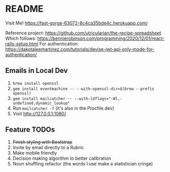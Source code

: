 # README

Visit Me! https://fast-gorge-63072-8c4ca35bde4c.herokuapp.com/

Reference project: https://github.com/utricularian/the-recipe-spreadsheet
Which follows: https://bennierobinson.com/programming/2020/12/01/react-rails-setup.html
For authentication: https://dakotaleemartinez.com/tutorials/devise-jwt-api-only-mode-for-authentication/

## Emails in Local Dev
1. `brew install openssl`
2. `gem install eventmachine -- --with-openssl-dir=$(brew --prefix openssl)`
3. `gem install mailcatcher -- --with-ldflags="-Wl,-undefined,dynamic_lookup"`
4. Run `mailcatcher -f` (it's also in the Procfile.dev)
5. Visit http://127.0.0.1:1080/


## Feature TODOs
1. ~~Finish styling with Bootstrap~~
2. Invite by email directly to a Rubric
3. Make mobile friendly
4. Decision making algorithm to better calibration
5. Noun shuffling refactor (the words I use make a statistician cringe)
